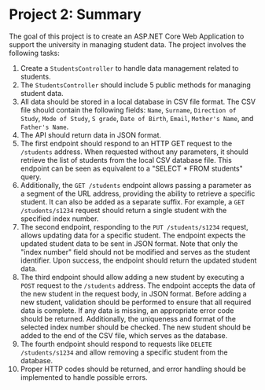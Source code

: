 # Project 2: Summary

The goal of this project is to create an ASP.NET Core Web Application to support the university in managing student data. The project involves the following tasks:

1. Create a `StudentsController` to handle data management related to students.
2. The `StudentsController` should include 5 public methods for managing student data.
3. All data should be stored in a local database in CSV file format. The CSV file should contain the following fields: `Name`, `Surname`, `Direction of Study`, `Mode of Study`, `S grade`, `Date of Birth`, `Email`, `Mother's Name`, and `Father's Name`.
4. The API should return data in JSON format.
5. The first endpoint should respond to an HTTP GET request to the `/students` address. When requested without any parameters, it should retrieve the list of students from the local CSV database file. This endpoint can be seen as equivalent to a "SELECT * FROM students" query.
6. Additionally, the `GET /students` endpoint allows passing a parameter as a segment of the URL address, providing the ability to retrieve a specific student. It can also be added as a separate suffix. For example, a `GET /students/s1234` request should return a single student with the specified index number.
7. The second endpoint, responding to the `PUT /students/s1234` request, allows updating data for a specific student. The endpoint expects the updated student data to be sent in JSON format. Note that only the "index number" field should not be modified and serves as the student identifier. Upon success, the endpoint should return the updated student data.
8. The third endpoint should allow adding a new student by executing a `POST` request to the `/students` address. The endpoint accepts the data of the new student in the request body, in JSON format. Before adding a new student, validation should be performed to ensure that all required data is complete. If any data is missing, an appropriate error code should be returned. Additionally, the uniqueness and format of the selected index number should be checked. The new student should be added to the end of the CSV file, which serves as the database.
9. The fourth endpoint should respond to requests like `DELETE /students/s1234` and allow removing a specific student from the database.
10. Proper HTTP codes should be returned, and error handling should be implemented to handle possible errors.
